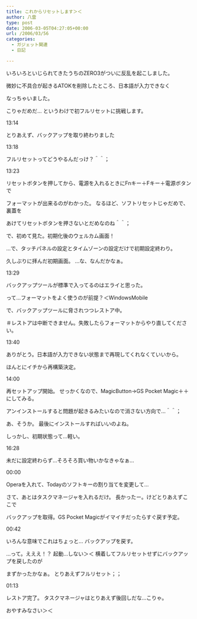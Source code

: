 ```yaml
---
title: これからリセットします＞＜
author: 八雲
type: post
date: 2006-03-05T04:27:05+00:00
url: /2006/03/56
categories:
  - ガジェット関連
  - 日記

---
```

いろいろといじられてきたうちのZERO3がついに反乱を起こしました。
  
微妙に不具合が起きるATOKを削除したところ、日本語が入力できなく
  
なっちゃいました。
  
こりゃだめだ… というわけで初フルリセットに挑戦します。

13:14
  
とりあえず、バックアップを取り終わりました
  
13:18
  
フルリセットってどうやるんだっけ？＾＾；
  
13:23
  
リセットボタンを押してから、電源を入れるときにFnキー＋Fキー＋電源ボタンで
  
フォーマットが出来るのがわかった。 なるほど、ソフトリセットじゃだめで、裏蓋を
  
あけてリセットボタンを押さないとだめなのね＾＾；
  
で、初めて見た。初期化後のウェルカム画面！
  
…で、タッチパネルの設定とタイムゾーンの設定だけで初期設定終わり。
  
久しぶりに拝んだ初期画面。 …な、なんだかなぁ。
  
13:29
  
バックアップツールが標準で入ってるのはエライと思った。
  
って…フォーマットをよく使うのが前提？＜WindowsMobile
  
で、バックアップツールに脅されつつレストア中。
  
＃レストアは中断できません。失敗したらフォーマットからやり直してください。
  
13:40
  
ありがとう。日本語が入力できない状態まで再現してくれなくていいから。
  
ほんとにイチから再構築決定。
  
14:00
  
再セットアップ開始。 せっかくなので、MagicButton→GS Pocket Magic＋＋にしてみる。
  
アンインストールすると問題が起きるみたいなので消さない方向で…＾＾；
  
あ、そうか。 最後にインストールすればいいのよね。
  
しっかし、初期状態って…軽い。
  
16:28
  
未だに設定終わらず…そろそろ買い物いかなきゃなぁ…
  
00:00
  
Operaを入れて、Todayのソフトキーの割り当てを変更して…
  
さて、あとはタスクマネージャを入れるだけ。 長かったー。けどとりあえずここで
  
バックアップを取得。GS Pocket Magicがイマイチだったらすぐ戻す予定。
  
00:42
  
いろんな意味でこれはちょっと… バックアップを戻す。
  
…って。えええ！？ 起動…しない＞＜ 横着してフルリセットせずにバックアップを戻したのが
  
まずかったかなぁ。 とりあえずフルリセット；；
  
01:13
  
レストア完了。 タスクマネージャはとりあえず後回しだな…こりゃ。
  
おやすみなさい＞＜